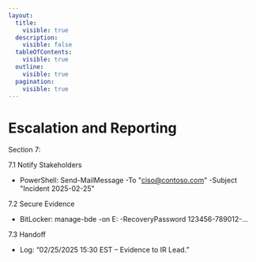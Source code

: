 ```yaml
---
layout:
  title:
    visible: true
  description:
    visible: false
  tableOfContents:
    visible: true
  outline:
    visible: true
  pagination:
    visible: true
---
```


# Escalation and Reporting

Section 7:&#x20;

7.1 Notify Stakeholders

* PowerShell: Send-MailMessage -To "ciso@contoso.com" -Subject "Incident 2025-02-25"

7.2 Secure Evidence

* BitLocker: manage-bde -on E: -RecoveryPassword 123456-789012-...

7.3 Handoff

* Log: “02/25/2025 15:30 EST – Evidence to IR Lead.”
